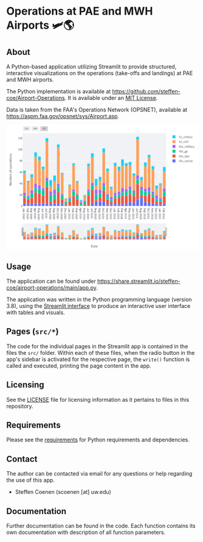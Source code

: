 # Operations at PAE and MWH Airports 🛩️🌎

## About

A Python-based application utilizing Streamlit to provide structured, interactive visualizations on the operations (take-offs and landings) at PAE and MWH airports.

The Python implementation is available at <https://github.com/steffen-coe/Airport-Operations>. It is available under an [MIT License](LICENSE).

Data is taken from the FAA's Operations Network (OPSNET), available at <https://aspm.faa.gov/opsnet/sys/Airport.asp>.

![Screenshot of a visualization in the app.](img/screenshot.png)


## Usage

The application can be found under <https://share.streamlit.io/steffen-coe/airport-operations/main/app.py>.

The application was written in the Python programming language (version 3.8), using the [Streamlit interface](https://streamlit.io/) to produce an interactive user interface with tables and visuals.


## Pages (`src/*`)

The code for the individual pages in the Streamlit app is contained in the files the `src/` folder. Within each of these files, when the radio button in the app's sidebar is activated for the respective page, the `write()` function is called and executed, printing the page content in the app.


## Licensing

See the [LICENSE](LICENSE) file for licensing information as it pertains to files in this repository.


## Requirements

Please see the [requirements](requirements.txt) for Python requirements and dependencies.


## Contact

The author can be contacted via email for any questions or help regarding the use of this app.

+ Steffen Coenen (scoenen [at] uw.edu)


## Documentation

Further documentation can be found in the code. Each function contains its own documentation with description of all function parameters.
